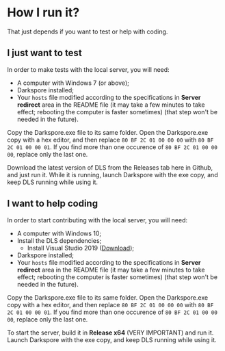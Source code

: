# How I run it?
That just depends if you want to test or help with coding.

## I just want to test
In order to make tests with the local server, you will need:

- A computer with Windows 7 (or above);
- Darkspore installed;
- Your `hosts` file modified according to the specifications in **Server redirect** area in the README file (it may take a few minutes to take effect; rebooting the computer is faster sometimes) (that step won't be needed in the future).

Copy the Darkspore.exe file to its same folder. Open the Darkspore.exe copy with a hex editor, and then replace `80 BF 2C 01 00 00 00` with `80 BF 2C 01 00 00 01`. If you find more than one occurence of `80 BF 2C 01 00 00 00`, replace only the last one.

Download the latest version of DLS from the Releases tab here in Github, and just run it. While it is running, launch Darkspore with the exe copy, and keep DLS running while using it.

## I want to help coding
In order to start contributing with the local server, you will need:

- A computer with Windows 10;
- Install the DLS dependencies;
   - Install Visual Studio 2019 ([Download](https://visualstudio.microsoft.com/thank-you-downloading-visual-studio/?sku=Community&rel=16));
- Darkspore installed;
- Your `hosts` file modified according to the specifications in **Server redirect** area in the README file (it may take a few minutes to take effect; rebooting the computer is faster sometimes) (that step won't be needed in the future).

Copy the Darkspore.exe file to its same folder. Open the Darkspore.exe copy with a hex editor, and then replace `80 BF 2C 01 00 00 00` with `80 BF 2C 01 00 00 01`. If you find more than one occurence of `80 BF 2C 01 00 00 00`, replace only the last one.

To start the server, build it in **Release x64** (VERY IMPORTANT) and run it. Launch Darkspore with the exe copy, and keep DLS running while using it.
